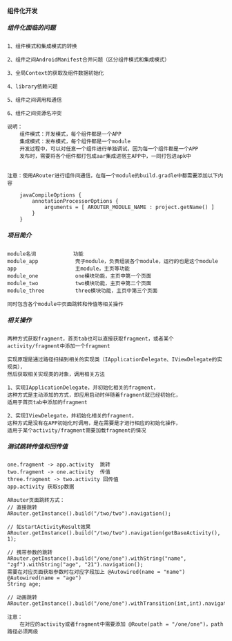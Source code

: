 #### 组件化开发

##### 组件化面临的问题

    1、组件模式和集成模式的转换
    
    2、组件之间AndroidManifest合并问题（区分组件模式和集成模式）
    
    3、全局Context的获取及组件数据初始化
    
    4、library依赖问题
    
    5、组件之间调用和通信
    
    6、组件之间资源名冲突
    
    说明：
        组件模式：开发模式，每个组件都是一个APP
        集成模式：发布模式，每个组件都是一个module
        开发过程中，可以对任意一个组件进行单独调试，因为每一个组件都是一个APP
        发布时，需要将各个组件都打包成aar集成进宿主APP中，一同打包进apk中
        
        
    注意：使用ARouter进行组件间通信，在每一个module的build.gradle中都需要添加以下内容
    
        javaCompileOptions {
            annotationProcessorOptions {
                arguments = [ AROUTER_MODULE_NAME : project.getName() ]
            }
        }
       
       
##### 项目简介
    module名词            功能
    module_app            壳子module，负责组装各个module，运行的也是这个module
    app                   主module，主页等功能
    module_one            one模块功能，主页中第一个页面
    module_two            two模块功能，主页中第二个页面
    module_three          three模块功能，主页中第三个页面
    
    同时包含各个module中页面跳转和传值等相关操作
    
    
##### 相关操作
    
    两种方式获取fragment，首页tab也可以直接获取fragment，或者某个activity/fragment中添加一个fragment
    
    实现原理是通过路径扫描到相关的实现类（IApplicationDelegate、IViewDelegate的实现类），
    然后获取相关实现类的对象，调用相关方法
    
    1、实现IApplicationDelegate，并初始化相关的fragment，
    这种方式是主动添加的方式，即应用启动时伴随着fragment就已经初始化，
    适用于首页tab中添加的fragment
    
    2、实现IViewDelegate，并初始化相关的fragment，
    这种方式是没有在APP初始化时调用，是在需要是才进行相应的初始化操作，
    适用于某个activity/fragment需要加载fragment的情况
    
    
    
##### 测试跳转传值和回传值

    one.fragment -> app.activity  跳转
    two.fragment -> one.activity  传值
    three.fragment -> two.activity 回传值
    app.activity 获取sp数据
    
    ARouter页面跳转方式：
    // 直接跳转
    ARouter.getInstance().build("/two/two").navigation(); 
    
    // 如startActivityResult效果
    ARouter.getInstance().build("/two/two").navigation(getBaseActivity(), 1); 
    
    // 携带参数的跳转
    ARouter.getInstance().build("/one/one").withString("name", "zgf").withString("age", "21").navigation();    
    需要在对应页面获取参数时在对应字段加上 @Autowired(name = "name") 
    @Autowired(name = "age")
    String age;
    
    // 动画跳转
    ARouter.getInstance().build("/one/one").withTransition(int,int).navigation();
    
    注意：
        在对应的activity或者fragment中需要添加 @Route(path = "/one/one")，path路径必须两级
        
